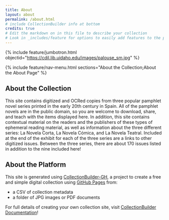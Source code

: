 ```yaml
---
title: About
layout: about
permalink: /about.html
# include CollectionBuilder info at bottom
credits: true
# Edit the markdown on in this file to describe your collection
# Look in _includes/feature for options to easily add features to the page
---
```


{% include feature/jumbotron.html objectid="https://cdil.lib.uidaho.edu/images/palouse_sm.jpg" %}

{% include feature/nav-menu.html sections="About the Collection;About the About Page" %}

## About the Collection
This site contains digitized and OCRed copies from three popular pamphlet novel series printed in the early 20th century in Spain. All of the pamphlet novels are in the public domain, so you are welcome to download, share, and teach with the items displayed here.
In addition, this site contains contextual material on the readers and the publishers of these types of ephemeral reading material, as well as information about the three different series: La Novela Corta, La Novela Cómica, and La Novela Teatral. Included at the end of the exhibit for each of the three series are a links to other digitized issues. Between the three series, there are about 170 issues listed in addition to the nine included here!

## About the Platform

This site is generated using [CollectionBuilder-GH](https://collectionbuilding.github.io/gh/), a project to create a free and simple digital collection using [GitHub Pages](https://pages.github.com/) from: 

- a CSV of collection metadata
- a folder of JPG images or PDF documents

For full details of creating your own collection site, visit [CollectionBuilder Documentation](https://collectionbuilder.github.io/cb-docs/)!


